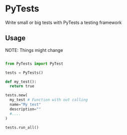 # PyTests
Write small or big tests with PyTests a testing framework

## Usage

NOTE: Things might change

```py

from PyTests import PyTest

tests = PyTests()

def my_test():
  return true

tests.new(
  my_test # Function with out calling
  name="My test"
  description=""
  #....
)

tests.run_all()
```